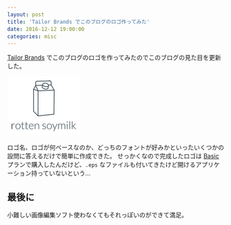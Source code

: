 ```yaml
---
layout: post
title: 'Tailor Brands でこのブログのロゴ作ってみた'
date: 2016-12-12 19:00:00
categories: misc
---
```


[Tailor Brands](https://www.tailorbrands.com) でこのブログのロゴを作ってみたのでこのブログの見た目を更新した。

![logo.png](./logo.png)

ロゴ名、ロゴが何ベースなのか、どっちのフォントが好みかといったいくつかの設問に答えるだけで簡単に作成できた。
せっかくなので完成したロゴは [Basic](https://www.tailorbrands.com/pricing) プランで購入したんだけど、`.eps` なファイルも付いてきたけど開けるアプリケーション持っていないという...

## 最後に

小難しい画像編集ソフト使わなくてもそれっぽいのができて満足。

